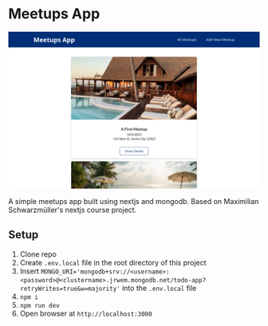 # Meetups App

![MeetupsApp](/public/images/screenshot.png)

A simple meetups app built using nextjs and mongodb. Based on Maximilian Schwarzmüller's nextjs course project.

## Setup

1. Clone repo
2. Create `.env.local` file in the root directory of this project
3. Insert `MONGO_URI='mongodb+srv://<username>:<password>@<clustername>.jrwem.mongodb.net/todo-app?retryWrites=true&w=majority'` into the `.env.local` file
4. `npm i`
5. `npm run dev`
6. Open browser at `http://localhost:3000`
